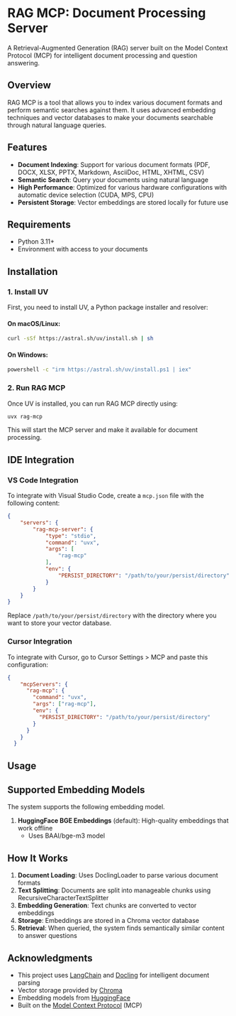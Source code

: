# RAG MCP: Document Processing Server

A Retrieval-Augmented Generation (RAG) server built on the Model Context Protocol (MCP) for intelligent document processing and question answering.

## Overview

RAG MCP is a tool that allows you to index various document formats and perform semantic searches against them. It uses advanced embedding techniques and vector databases to make your documents searchable through natural language queries.

## Features

- **Document Indexing**: Support for various document formats (PDF, DOCX, XLSX, PPTX, Markdown, AsciiDoc, HTML, XHTML, CSV)
- **Semantic Search**: Query your documents using natural language
- **High Performance**: Optimized for various hardware configurations with automatic device selection (CUDA, MPS, CPU)
- **Persistent Storage**: Vector embeddings are stored locally for future use

## Requirements

- Python 3.11+
- Environment with access to your documents

## Installation

### 1. Install UV

First, you need to install UV, a Python package installer and resolver:

#### On macOS/Linux:
```bash
curl -sSf https://astral.sh/uv/install.sh | sh
```

#### On Windows:
```bash
powershell -c "irm https://astral.sh/uv/install.ps1 | iex"
```

### 2. Run RAG MCP

Once UV is installed, you can run RAG MCP directly using:

```bash
uvx rag-mcp
```

This will start the MCP server and make it available for document processing.

## IDE Integration

### VS Code Integration

To integrate with Visual Studio Code, create a `mcp.json` file with the following content:

```json
{
    "servers": {
        "rag-mcp-server": {
            "type": "stdio",
            "command": "uvx",
            "args": [
                "rag-mcp"
            ],
            "env": {
                "PERSIST_DIRECTORY": "/path/to/your/persist/directory"
            }
        }
    }
}
```

Replace `/path/to/your/persist/directory` with the directory where you want to store your vector database.

### Cursor Integration

To integrate with Cursor, go to Cursor Settings > MCP and paste this configuration:

```json
{
    "mcpServers": {
      "rag-mcp": {
        "command": "uvx",
        "args": ["rag-mcp"],
        "env": {
          "PERSIST_DIRECTORY": "/path/to/your/persist/directory"
        }
      }
    }
  }
```


## Usage


## Supported Embedding Models

The system supports the following embedding model. 

1. **HuggingFace BGE Embeddings** (default): High-quality embeddings that work offline
   - Uses BAAI/bge-m3 model


## How It Works

1. **Document Loading**: Uses DoclingLoader to parse various document formats
2. **Text Splitting**: Documents are split into manageable chunks using RecursiveCharacterTextSplitter
3. **Embedding Generation**: Text chunks are converted to vector embeddings
4. **Storage**: Embeddings are stored in a Chroma vector database
5. **Retrieval**: When queried, the system finds semantically similar content to answer questions

## Acknowledgments

- This project uses [LangChain](https://www.langchain.com/) and [Docling](https://github.com/docling-project/docling) for intelligent document parsing
- Vector storage provided by [Chroma](https://www.trychroma.com/)
- Embedding models from [HuggingFace](https://huggingface.co/)
- Built on the [Model Context Protocol](https://github.com/microsoft/model-context-protocol) (MCP)

